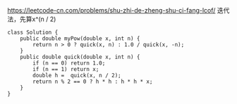 https://leetcode-cn.com/problems/shu-zhi-de-zheng-shu-ci-fang-lcof/
迭代法，先算x^(n / 2)
```
class Solution {
    public double myPow(double x, int n) {
        return n > 0 ? quick(x, n) : 1.0 / quick(x, -n);
    }
    public double quick(double x, int n) {
        if (n == 0) return 1.0;
        if (n == 1) return x;
        double h =  quick(x, n / 2);
        return n % 2 == 0 ? h * h : h * h * x;
    }
}
```
